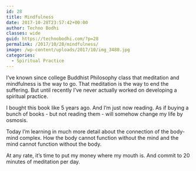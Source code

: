 ```yaml
---
id: 28
title: Mindfulness
date: 2017-10-28T23:57:42+00:00
author: Techno Bodhi
classes: wide
guid: https://technobodhi.com/?p=28
permalink: /2017/10/28/mindfulness/
image: /wp-content/uploads/2017/10/img_3480.jpg
categories:
  - Spiritual Practice
---
```

I’ve known since college Buddhist Philosophy class that meditation and mindfulness is the way to go. That meditation is the way to end the suffering. But until recently I’ve never actually worked on developing a spiritual practice.

I bought this book like 5 years ago. And I’m just now reading. As if buying a bunch of books - but not reading them - will somehow change my life by osmosis.

Today I’m learning in much more detail about the connection of the body-mind complex. How the body cannot function without the mind and the mind cannot function without the body.

At any rate, it’s time to put my money where my mouth is. And commit to 20 minutes of meditation per day.
